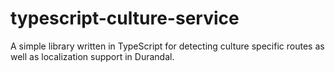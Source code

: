 # typescript-culture-service
A simple library written in TypeScript for detecting culture specific routes as well as localization support in Durandal.
